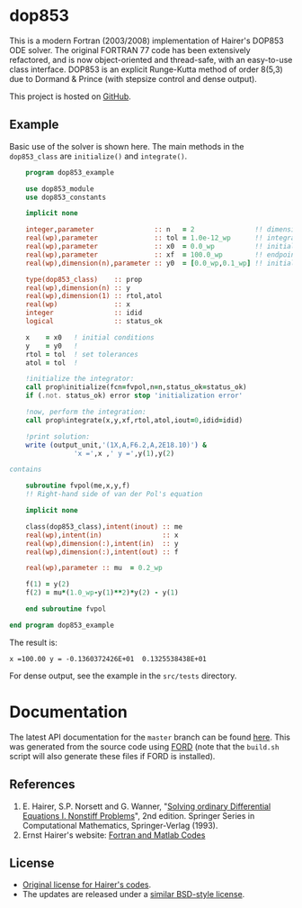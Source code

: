 # dop853

This is a modern Fortran (2003/2008) implementation of Hairer's DOP853 ODE solver. The original FORTRAN 77 code has been extensively refactored, and is now object-oriented and thread-safe, with an easy-to-use class interface.  DOP853 is an explicit Runge-Kutta method of order 8(5,3) due to Dormand & Prince (with stepsize control and dense output).

This project is hosted on [GitHub](https://github.com/jacobwilliams/dop853).

## Example

Basic use of the solver is shown here. The main methods in the `dop853_class` are `initialize()` and `integrate()`.

```fortran
    program dop853_example

    use dop853_module
    use dop853_constants

    implicit none

    integer,parameter               :: n   = 2               !! dimension of the system
    real(wp),parameter              :: tol = 1.0e-12_wp      !! integration tolerance
    real(wp),parameter              :: x0  = 0.0_wp          !! initial x value
    real(wp),parameter              :: xf  = 100.0_wp        !! endpoint of integration
    real(wp),dimension(n),parameter :: y0  = [0.0_wp,0.1_wp] !! initial y value

    type(dop853_class)    :: prop
    real(wp),dimension(n) :: y
    real(wp),dimension(1) :: rtol,atol
    real(wp)              :: x
    integer               :: idid
    logical               :: status_ok

    x    = x0   ! initial conditions
    y    = y0   !
    rtol = tol  ! set tolerances
    atol = tol  !

    !initialize the integrator:
    call prop%initialize(fcn=fvpol,n=n,status_ok=status_ok)
    if (.not. status_ok) error stop 'initialization error'

    !now, perform the integration:
    call prop%integrate(x,y,xf,rtol,atol,iout=0,idid=idid)

    !print solution:
    write (output_unit,'(1X,A,F6.2,A,2E18.10)') &
                'x =',x ,' y =',y(1),y(2)

contains

    subroutine fvpol(me,x,y,f)
    !! Right-hand side of van der Pol's equation

    implicit none

    class(dop853_class),intent(inout) :: me
    real(wp),intent(in)               :: x
    real(wp),dimension(:),intent(in)  :: y
    real(wp),dimension(:),intent(out) :: f

    real(wp),parameter :: mu  = 0.2_wp

    f(1) = y(2)
    f(2) = mu*(1.0_wp-y(1)**2)*y(2) - y(1)

    end subroutine fvpol

end program dop853_example
```

The result is:

```
x =100.00 y = -0.1360372426E+01  0.1325538438E+01
```

For dense output, see the example in the `src/tests` directory.

# Documentation

The latest API documentation for the `master` branch can be found [here](http://jacobwilliams.github.io/dop853/). This was generated from the source code using [FORD](https://github.com/cmacmackin/ford) (note that the `build.sh` script will also generate these files if FORD is installed).

## References

1. E. Hairer, S.P. Norsett and G. Wanner, "[Solving ordinary
   Differential Equations I. Nonstiff Problems](http://www.unige.ch/~hairer/books.html)", 2nd edition.
   Springer Series in Computational Mathematics,
   Springer-Verlag (1993).
2. Ernst Hairer's website: [Fortran and Matlab Codes](http://www.unige.ch/~hairer/software.html)

## License

* [Original license for Hairer's codes](http://www.unige.ch/~hairer/prog/licence.txt).
* The updates are released under a [similar BSD-style license](https://raw.githubusercontent.com/jacobwilliams/dop853/master/LICENSE).
